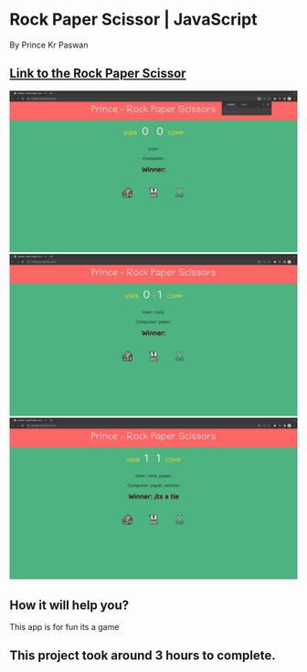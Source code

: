 # Rock Paper Scissor | JavaScript

By Prince Kr Paswan

## [Link to the Rock Paper Scissor](https://video-player-player.netlify.app/)


![Completed Website](./r1.png)
![](./r2.png)
![](r3.png)





## How it will help you?

This app is for fun its a game

## This project took around 3 hours to complete.